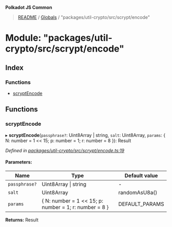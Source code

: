 **Polkadot JS Common**

> [README](../README.md) / [Globals](../globals.md) / "packages/util-crypto/src/scrypt/encode"

# Module: "packages/util-crypto/src/scrypt/encode"

## Index

### Functions

* [scryptEncode](_packages_util_crypto_src_scrypt_encode_.md#scryptencode)

## Functions

### scryptEncode

▸ **scryptEncode**(`passphrase?`: Uint8Array \| string, `salt`: Uint8Array, `params`: { N: number = 1 \<\< 15; p: number = 1; r: number = 8 }): Result

*Defined in [packages/util-crypto/src/scrypt/encode.ts:19](https://github.com/polkadot-js/common/blob/c366e637/packages/util-crypto/src/scrypt/encode.ts#L19)*

#### Parameters:

Name | Type | Default value |
------ | ------ | ------ |
`passphrase?` | Uint8Array \| string | - |
`salt` | Uint8Array | randomAsU8a() |
`params` | { N: number = 1 \<\< 15; p: number = 1; r: number = 8 } | DEFAULT_PARAMS |

**Returns:** Result
